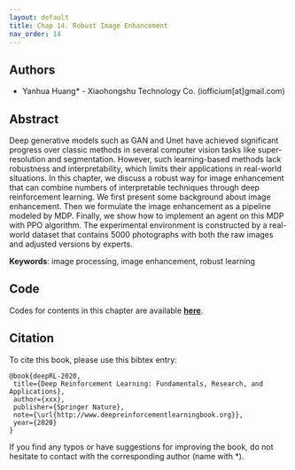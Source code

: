```yaml
---
layout: default
title: Chap 14. Robust Image Enhancement
nav_order: 14
---
```


## Authors

- Yanhua Huang* - Xiaohongshu Technology Co. (iofficium[at]gmail.com)

## Abstract

Deep generative models  such as GAN and Unet have achieved significant progress over classic methods in several computer vision tasks like super-resolution and segmentation. However, such learning-based methods lack robustness and interpretability, which limits their applications in real-world situations. In this chapter, we discuss a robust way for image enhancement that can combine numbers of interpretable techniques through deep reinforcement learning. We first present some background about image enhancement. Then we formulate the image enhancement as a pipeline modeled by MDP. Finally, we show how to implement an agent on this MDP with PPO algorithm. The experimental environment is constructed by a real-world dataset that contains 5000 photographs with both the raw images and adjusted versions by experts.

**Keywords**: image processing, image enhancement, robust learning

## Code 

Codes for contents in this chapter are available [**here**](https://github.com/deep-reinforcement-learning-book/Chapter14-Robust-Image-Enhancement).

## Citation

To cite this book, please use this bibtex entry:

```
@book{deepRL-2020,
 title={Deep Reinforcement Learning: Fundamentals, Research, and Applications},
 author={xxx},
 publisher={Springer Nature},
 note={\url{http://www.deepreinforcementlearningbook.org}},
 year={2020}
}
```



If you find any typos or have suggestions for improving the book, do not hesitate to contact with the corresponding author (name with *).